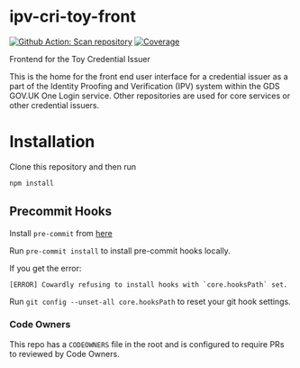 # ipv-cri-toy-front

[![Github Action: Scan repository](https://github.com/govuk-one-login/ipv-cri-toy-front/actions/workflows/scan-repo.yml/badge.svg?branch=main)](https://github.com/govuk-one-login/ipv-cri-toy-front/actions/workflows/scan-repo.yml?query=branch%3Amain)
[![Coverage](https://sonarcloud.io/api/project_badges/measure?project=ipv-cri-toy-front&metric=coverage)](https://sonarcloud.io/summary/overall?id=ipv-cri-toy-front)

Frontend for the Toy Credential Issuer

This is the home for the front end user interface for a credential issuer as a part of the Identity Proofing and Verification (IPV) system within the GDS GOV.UK One Login service. Other repositories are used for core services or other credential issuers.

# Installation

Clone this repository and then run

```bash
npm install
```

## Precommit Hooks

Install `pre-commit` from [here](https://pre-commit.com/)

Run `pre-commit install` to install pre-commit hooks locally.

If you get the error:

```
[ERROR] Cowardly refusing to install hooks with `core.hooksPath` set.
```

Run `git config --unset-all core.hooksPath` to reset your git hook settings.

### Code Owners

This repo has a `CODEOWNERS` file in the root and is configured to require PRs to reviewed by Code Owners.
